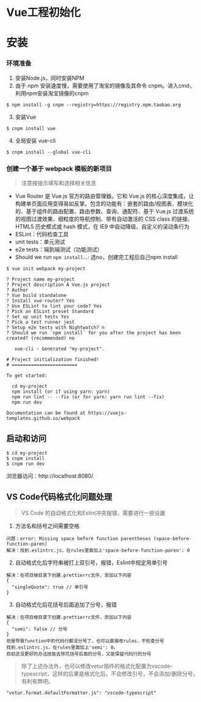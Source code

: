 # Vue工程初始化

# 安装

### 环境准备
1. 安装Node.js，同时安装NPM
2. 由于 npm 安装速度慢，需要使用了淘宝的镜像及其命令 cnpm。进入cmd，利用npm安装淘宝镜像的cnpm
```
$ npm install -g cnpm --registry=https://registry.npm.taobao.org
```
3. 安装Vue
```
$ cnpm install vue
```
4. 全局安装 vue-cli
```
$ cnpm install --global vue-cli
```
### 创建一个基于 webpack 模板的新项目
> 注意按提示填写和选择相关信息
- Vue Router 是 Vue.js 官方的路由管理器。它和 Vue.js 的核心深度集成，让构建单页面应用变得易如反掌。包含的功能有：嵌套的路由/视图表、模块化的、基于组件的路由配置、路由参数、查询、通配符、基于 Vue.js 过渡系统的视图过渡效果、细粒度的导航控制、带有自动激活的 CSS class 的链接、HTML5 历史模式或 hash 模式，在 IE9 中自动降级、自定义的滚动条行为
- ESLint：代码检查工具
- unit tests：单元测试
- e2e tests：端到端测试（功能测试）
- Should we run `npm install`...: 选no，创建完工程后自己npm install

```
$ vue init webpack my-project

? Project name my-project
? Project description A Vue.js project
? Author
? Vue build standalone
? Install vue-router? Yes
? Use ESLint to lint your code? Yes
? Pick an ESLint preset Standard
? Set up unit tests Yes
? Pick a test runner jest
? Setup e2e tests with Nightwatch? n
? Should we run `npm install` for you after the project has been created? (recommended) no

   vue-cli · Generated "my-project".

# Project initialization finished!
# ========================

To get started:

  cd my-project
  npm install (or if using yarn: yarn)
  npm run lint -- --fix (or for yarn: yarn run lint --fix)
  npm run dev

Documentation can be found at https://vuejs-templates.github.io/webpack
```

## 启动和访问
```
$ cd my-project
$ cnpm install
$ cnpm run dev
```
浏览器访问：http://localhost:8080/

## VS Code代码格式化问题处理
> VS Code 的自动格式化和Eslint冲突报错，需要进行一些设置
1. 方法名和括号之间需要空格
```
问题：error: Missing space before function parentheses (space-before-function-paren)
解决：找到.eslintrc.js，在rules里面加上'space-before-function-paren': 0
```
2. 自动格式化后字符串被打上双引号，报错，Eslint中规定用单引号
```
解决：在项目根目录下创建.prettierrc文件，添加以下内容
{
  "singleQuote": true // 单引号
}
```
3. 自动格式化后花括号后面追加了分号，报错
```
解决：在项目根目录下创建.prettierrc文件，添加以下内容
{
  "semi": false // 分号
}
但是导致function中的代码行都没分号了，也可以直接改rules，不检查分号
找到.eslintrc.js，在rules里面加上'semi': 0。
目前还没更好的办法技能去除花括号后面的分号，又能保留代码行的分号
```

> 除了上述办法外，也可以修改vetur插件的格式化配置为vscode-typescript，这样的后果是格式化后，不会修改引号，不会添加/删除分号，有利有弊吧。
```
"vetur.format.defaultFormatter.js": "vscode-typescript"
```
